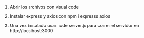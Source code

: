 1) Abrir los archivos con visual code
   
2) Instalar express y axios con npm i expresss axios

3) Una vez instalado usar node server.js para correr el servidor en http://localhost:3000
